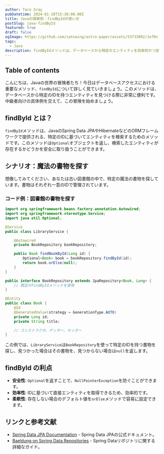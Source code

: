 ```yaml
---
author: Taro Gray
pubDatetime: 2024-01-28T15:38:00.00Z
title: Javaの探索術：findByIdの使い方
postSlug: java-findById
featured: true
draft: false
ogImage: https://github.com/satnaing/astro-paper/assets/53733092/1ef0cf03-8137-4d67-ac81-84a032119e3a
tags:
  - Java
description: findByIdメソッドは、データベースから特定のエンティティを効率的かつ安全に取得するための強力なツールです。Spring Data JPAやHibernateと組み合わせることで、アプリケーションのデータアクセス層を簡潔で堅牢なものにすることができます。このメソッドを使いこなし、Javaの世界でのデータ探索をマスターしましょう！
---
```


## Table of contents

こんにちは、Javaの世界の冒険者たち！今日はデータベースアクセスにおける重要なメソッド、`findById`について詳しく見ていきましょう。このメソッドは、データベースから特定のIDを持つエンティティを見つける際に非常に便利です。中級者向けの具体例を交えて、この冒険を始めましょう。

## findById とは？

`findById`メソッドは、JavaのSpring Data JPAやHibernateなどのORMフレームワークで提供される、特定のIDに基づいてエンティティを検索するためのメソッドです。このメソッドは`Optional`オブジェクトを返し、検索したエンティティが存在するかどうかを安全に取り扱うことができます。

## シナリオ：魔法の書物を探す

想像してみてください、あなたは古い図書館の中で、特定の魔法の書物を探しています。書物はそれぞれ一意のIDで管理されています。

### コード例：図書館の書物を探す

```java
import org.springframework.beans.factory.annotation.Autowired;
import org.springframework.stereotype.Service;
import java.util.Optional;

@Service
public class LibraryService {

    @Autowired
    private BookRepository bookRepository;

    public Book findBookById(Long id) {
        Optional<Book> book = bookRepository.findById(id);
        return book.orElse(null);
    }
}

public interface BookRepository extends JpaRepository<Book, Long> {
    // 既定のfindByIdメソッドを使用
}

@Entity
public class Book {
    @Id
    @GeneratedValue(strategy = GenerationType.AUTO)
    private Long id;
    private String title;

    // コンストラクタ、ゲッター、セッター
}
```

この例では、`LibraryService`は`BookRepository`を使って特定のIDを持つ書物を探し、見つかった場合はその書物を、見つからない場合は`null`を返します。

## findById の利点

- **安全性**: `Optional`を返すことで、`NullPointerException`を防ぐことができます。
- **効率性**: IDに基づいて直接エンティティを取得できるため、効率的です。
- **柔軟性**: 存在しない場合のデフォルト値を`orElse`メソッドで容易に設定できます。

## リンクと参考文献

- [Spring Data JPA Documentation](https://docs.spring.io/spring-data/jpa/docs/current/reference/html/#jpa.query-methods.query-creation) - Spring Data JPAの公式ドキュメント。
- [Baeldung on Spring Data Repositories](https://www.baeldung.com/spring-data-repositories) - Spring Dataリポジトリに関する詳細なガイド。
